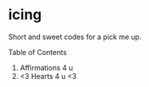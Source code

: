 # icing
Short and sweet codes for a pick me up.


Table of Contents

1. Affirmations 4 u 
2. <3 Hearts 4 u <3
